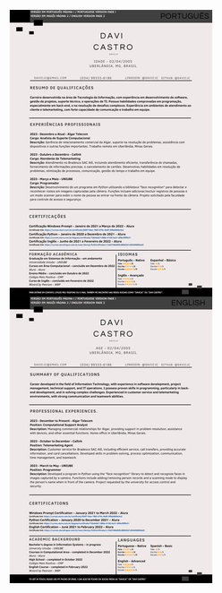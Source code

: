 <!DOCTYPE html>
<html lang="en">
<head>
    <meta charset="UTF-8">
    <meta name="viewport" content="width=device-width, initial-scale=1.0">
    <title>Image Page</title>
    <style>
        body, html {
            margin: 0;
            padding: 0;
            height: 100%;
            display: flex;
            justify-content: center;
            align-items: center;
            overflow: hidden; /* Evita rolagem */
        }
        img {
            max-width: 100%;
            max-height: 100%;
            width: auto;
            height: auto; /* Ajusta a imagem mantendo a proporção */
        }
    </style>
</head>
<body>
    <img src="curriculo.jpg" alt="Currículo">
</body>
</html>
